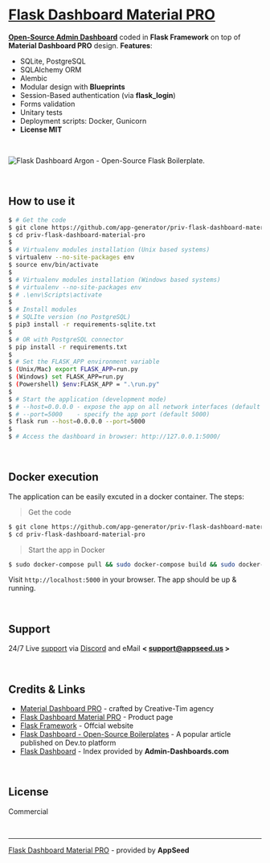 # [Flask Dashboard Material PRO](https://appseed.us/admin-dashboards/priv-flask-dashboard-material-pro)

**[Open-Source Admin Dashboard](https://appseed.us/admin-dashboards/priv-flask-dashboard-material-pro)** coded in **Flask Framework** on top of **Material Dashboard PRO** design. **Features**:

- SQLite, PostgreSQL
- SQLAlchemy ORM
- Alembic
- Modular design with **Blueprints**
- Session-Based authentication (via **flask_login**)
- Forms validation
- Unitary tests
- Deployment scripts: Docker, Gunicorn
- **License MIT**

<br />

![Flask Dashboard Argon - Open-Source Flask Boilerplate.](https://raw.githubusercontent.com/app-generator/static/master/products/priv-flask-dashboard-material-pro-intro.gif)

<br />

## How to use it

```bash
$ # Get the code
$ git clone https://github.com/app-generator/priv-flask-dashboard-material-pro.git
$ cd priv-flask-dashboard-material-pro
$
$ # Virtualenv modules installation (Unix based systems)
$ virtualenv --no-site-packages env
$ source env/bin/activate
$
$ # Virtualenv modules installation (Windows based systems)
$ # virtualenv --no-site-packages env
$ # .\env\Scripts\activate
$ 
$ # Install modules
$ # SQLIte version (no PostgreSQL)
$ pip3 install -r requirements-sqlite.txt
$ 
$ # OR with PostgreSQL connector
$ pip install -r requirements.txt
$
$ # Set the FLASK_APP environment variable
$ (Unix/Mac) export FLASK_APP=run.py
$ (Windows) set FLASK_APP=run.py
$ (Powershell) $env:FLASK_APP = ".\run.py"
$
$ # Start the application (development mode)
$ # --host=0.0.0.0 - expose the app on all network interfaces (default 127.0.0.1)
$ # --port=5000    - specify the app port (default 5000)  
$ flask run --host=0.0.0.0 --port=5000
$
$ # Access the dashboard in browser: http://127.0.0.1:5000/
```

<br />

## Docker execution

The application can be easily excuted in a docker container. The steps:

> Get the code

```bash
$ git clone https://github.com/app-generator/priv-flask-dashboard-material-pro.git
$ cd priv-flask-dashboard-material-pro
```

> Start the app in Docker

```bash
$ sudo docker-compose pull && sudo docker-compose build && sudo docker-compose up -d
```

Visit `http://localhost:5000` in your browser. The app should be up & running. 

<br />

## Support

24/7 Live [support](appseed.us/support) via [Discord](https://discord.gg/fZC6hup) and eMail **< support@appseed.us >**

<br />

## Credits & Links

- [Material Dashboard PRO](https://www.creative-tim.com/product/material-dashboard-pro) - crafted by Creative-Tim agency
- [Flask Dashboard Material PRO](https://appseed.us/admin-dashboards/flask-dashboard-material-pro) - Product page
- [Flask Framework](https://www.palletsprojects.com/p/flask/) - Offcial website
- [Flask Dashboard - Open-Source Boilerplates](https://dev.to/sm0ke/flask-dashboard-open-source-boilerplates-dkg) - A popular article published on Dev.to platform
- [Flask Dashboard](https://admin-dashboards.com/tags/flask-dashboard) - Index provided by **Admin-Dashboards.com**

<br />

## License

Commercial

<br />

---
[Flask Dashboard Material PRO](https://appseed.us/admin-dashboards/flask-dashboard-material-pro) - provided by **AppSeed**
